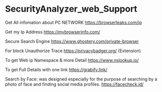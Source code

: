 # SecurityAnalyzer_web_Support

Get All infomation about PC NETWORK
https://browserleaks.com/ip

Get my Ip Address
https://mybrowserinfo.com/



Secure Search Engine
https://www.ghostery.com/private-browser


For block Unauthorize Trace
https://privacybadger.org/ (Extension)

To get Web ip Namespace & more Detail
https://www.nslookup.io/

To get Full Details with one link
https://grabify.link/


Search by Face: was designed especially for the purpose of searching by a photo of face and finding social media profiles.
https://facecheck.id/

